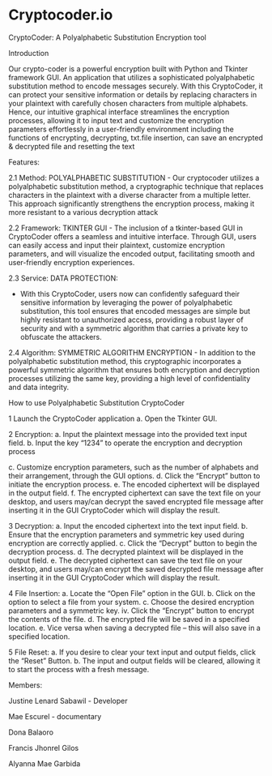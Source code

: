 # Cryptocoder.io

CryptoCoder: A Polyalphabetic Substitution Encryption tool

Introduction

Our crypto-coder is a powerful encryption built with Python and Tkinter framework GUI. An application that utilizes a sophisticated polyalphabetic substitution method to encode messages securely. With this CryptoCoder, it can protect your sensitive information or details by replacing characters in your plaintext with carefully chosen characters from multiple alphabets. Hence, our intuitive graphical interface streamlines the encryption processes, allowing it to input text and customize the encryption parameters effortlessly in a user-friendly environment including the functions of encrypting, decrypting, txt.file insertion, can save an encrypted & decrypted file and resetting the text

Features:

2.1 Method: POLYALPHABETIC SUBSTITUTION - Our cryptocoder utilizes a polyalphabetic substitution method, a cryptographic technique that replaces characters in the plaintext with a diverse character from a multiple letter. This approach significantly strengthens the encryption process, making it more resistant to a various decryption attack

2.2 Framework: TKINTER GUI - The inclusion of a tkinter-based GUI in CryptoCoder offers a seamless and intuitive interface. Through GUI, users can easily access and input their plaintext, customize encryption parameters, and will visualize the encoded output, facilitating smooth and user-friendly encryption experiences.

2.3 Service: DATA PROTECTION:

- With this CryptoCoder, users now can confidently safeguard their sensitive information by leveraging the power of polyalphabetic substitution, this tool ensures that encoded messages are simple but highly resistant to unauthorized access, providing a robust layer of security and with a symmetric algorithm that carries a private key to obfuscate the attackers.

2.4 Algorithm: SYMMETRIC ALGORITHM ENCRYPTION - In addition to the polyalphabetic substitution method, this cryptographic incorporates a powerful symmetric algorithm that ensures both encryption and decryption processes utilizing the same key, providing a high level of confidentiality and data integrity.

How to use Polyalphabetic Substitution CryptoCoder

1 Launch the CryptoCoder application a. Open the Tkinter GUI.

2 Encryption: a. Input the plaintext message into the provided text input field. b. Input the key “1234” to operate the encryption and decryption process

c. Customize encryption parameters, such as the number of alphabets and their arrangement, through the GUI options. d. Click the “Encrypt” button to initiate the encryption process. e. The encoded ciphertext will be displayed in the output field. f. The encrypted ciphertext can save the text file on your desktop, and users may/can decrypt the saved encrypted file message after inserting it in the GUI CryptoCoder which will display the result.

3 Decryption: a. Input the encoded ciphertext into the text input field. b. Ensure that the encryption parameters and symmetric key used during encryption are correctly applied. c. Click the “Decrypt” button to begin the decryption process. d. The decrypted plaintext will be displayed in the output field. e. The decrypted ciphertext can save the text file on your desktop, and users may/can encrypt the saved decrypted file message after inserting it in the GUI CryptoCoder which will display the result.

4 File Insertion: a. Locate the “Open File” option in the GUI. b. Click on the option to select a file from your system. c. Choose the desired encryption parameters and a symmetric key. iv. Click the “Encrypt” button to encrypt the contents of the file. d. The encrypted file will be saved in a specified location. e. Vice versa when saving a decrypted file – this will also save in a specified location.

5 File Reset: a. If you desire to clear your text input and output fields, click the “Reset” Button. b. The input and output fields will be cleared, allowing it to start the process with a fresh message.

Members:

Justine Lenard Sabawil - Developer

Mae Escurel - documentary

Dona Balaoro

Francis Jhonrel Gilos

Alyanna Mae Garbida
